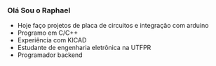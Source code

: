 ### Olá Sou o Raphael 


- Hoje faço projetos de placa de circuitos e integração com arduino
- Programo em C/C++
- Experiência com KICAD
- Estudante de engenharia eletrônica na UTFPR
- Programador backend

